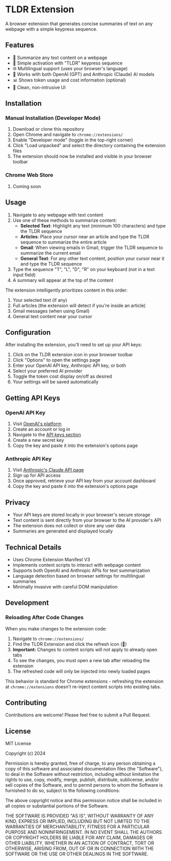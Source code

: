 # TLDR Extension

A browser extension that generates concise summaries of text on any webpage with a simple keypress sequence.

## Features

- 📝 Summarize any text content on a webpage
- 🔑 Simple activation with "TLDR" keypress sequence
- 🌐 Multilingual support (uses your browser's language)
- 🔄 Works with both OpenAI (GPT) and Anthropic (Claude) AI models
- 📊 Shows token usage and cost information (optional)
- 🌟 Clean, non-intrusive UI

## Installation

### Manual Installation (Developer Mode)

1. Download or clone this repository
2. Open Chrome and navigate to `chrome://extensions/`
3. Enable "Developer mode" (toggle in the top-right corner)
4. Click "Load unpacked" and select the directory containing the extension files
5. The extension should now be installed and visible in your browser toolbar

### Chrome Web Store

1. Coming soon

## Usage

1. Navigate to any webpage with text content
2. Use one of these methods to summarize content:
   - **Selected Text**: Highlight any text (minimum 100 characters) and type the TLDR sequence
   - **Articles**: Place your cursor near an article and type the TLDR sequence to summarize the entire article
   - **Gmail**: When viewing emails in Gmail, trigger the TLDR sequence to summarize the current email
   - **General Text**: For any other text content, position your cursor near it and type the TLDR sequence
3. Type the sequence "T", "L", "D", "R" on your keyboard (not in a text input field)
4. A summary will appear at the top of the content

The extension intelligently prioritizes content in this order:

1. Your selected text (if any)
2. Full articles (the extension will detect if you're inside an article)
3. Gmail messages (when using Gmail)
4. General text content near your cursor

## Configuration

After installing the extension, you'll need to set up your API keys:

1. Click on the TLDR extension icon in your browser toolbar
2. Click "Options" to open the settings page
3. Enter your OpenAI API key, Anthropic API key, or both
4. Select your preferred AI provider
5. Toggle the token cost display on/off as desired
6. Your settings will be saved automatically

## Getting API Keys

### OpenAI API Key

1. Visit [OpenAI's platform](https://platform.openai.com/)
2. Create an account or log in
3. Navigate to the [API keys section](https://platform.openai.com/account/api-keys)
4. Create a new secret key
5. Copy the key and paste it into the extension's options page

### Anthropic API Key

1. Visit [Anthropic's Claude API page](https://www.anthropic.com/product)
2. Sign up for API access
3. Once approved, retrieve your API key from your account dashboard
4. Copy the key and paste it into the extension's options page

## Privacy

- Your API keys are stored locally in your browser's secure storage
- Text content is sent directly from your browser to the AI provider's API
- The extension does not collect or store any user data
- Summaries are generated and displayed locally

## Technical Details

- Uses Chrome Extension Manifest V3
- Implements content scripts to interact with webpage content
- Supports both OpenAI and Anthropic APIs for text summarization
- Language detection based on browser settings for multilingual summaries
- Minimally invasive with careful DOM manipulation

## Development

### Reloading After Code Changes

When you make changes to the extension code:

1. Navigate to `chrome://extensions/`
2. Find the TLDR Extension and click the refresh icon (🔄)
3. **Important:** Changes to content scripts will not apply to already open tabs
4. To see the changes, you must open a new tab after reloading the extension
5. The refreshed code will only be injected into newly loaded pages

This behavior is standard for Chrome extensions - refreshing the extension at `chrome://extensions` doesn't re-inject content scripts into existing tabs.

## Contributing

Contributions are welcome! Please feel free to submit a Pull Request.

## License

MIT License

Copyright (c) 2024

Permission is hereby granted, free of charge, to any person obtaining a copy
of this software and associated documentation files (the "Software"), to deal
in the Software without restriction, including without limitation the rights
to use, copy, modify, merge, publish, distribute, sublicense, and/or sell
copies of the Software, and to permit persons to whom the Software is
furnished to do so, subject to the following conditions:

The above copyright notice and this permission notice shall be included in all
copies or substantial portions of the Software.

THE SOFTWARE IS PROVIDED "AS IS", WITHOUT WARRANTY OF ANY KIND, EXPRESS OR
IMPLIED, INCLUDING BUT NOT LIMITED TO THE WARRANTIES OF MERCHANTABILITY,
FITNESS FOR A PARTICULAR PURPOSE AND NONINFRINGEMENT. IN NO EVENT SHALL THE
AUTHORS OR COPYRIGHT HOLDERS BE LIABLE FOR ANY CLAIM, DAMAGES OR OTHER
LIABILITY, WHETHER IN AN ACTION OF CONTRACT, TORT OR OTHERWISE, ARISING FROM,
OUT OF OR IN CONNECTION WITH THE SOFTWARE OR THE USE OR OTHER DEALINGS IN THE
SOFTWARE.
